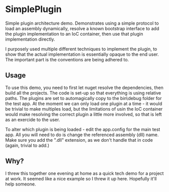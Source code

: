 # SimplePlugin
Simple plugin architecture demo. Demonstrates using a simple protocol to load an 
assembly dynamically, resolve a known bootstrap interface to add the plugin 
implementation to an IoC container, then use that plugin implementation directly. 

I purposely used multiple different techniques to implement the plugin, to show 
that the actual implementation is essentially opaque to the end user. The important 
part is the conventions are being adhered to.

## Usage
To use this demo, you need to first let nuget resolve the dependencies, then build 
all the projects. The code is set-up so that everything is using relative paths. The
plugins are set to automagically copy to the bin\debug folder for the test app. At
the moment we can only load one plugin at a time - it would be trivial to make 
multiples load, but the limitations of usin the IoC container would make resolving the
correct plugin a little more involved, so that is left as an exercide to the user.

To alter which plugin is being loaded - edit the app.config for the main test app. All 
you will need to do is change the referenced assembly (dll) name. Make sure you add the 
".dll" extension, as we don't handle that in code (again, trivial to add.)

## Why?
I threw this together one evening at home as a quick tech demo for a project at work. 
It seemed like a nice example so I threw it up here. Hopefully it'll help someone.


